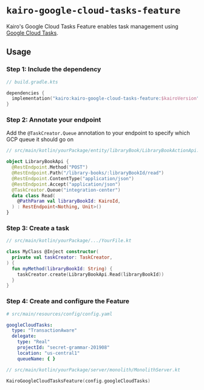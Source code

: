 # `kairo-google-cloud-tasks-feature`

Kairo's Google Cloud Tasks Feature enables task management
using [Google Cloud Tasks](https://cloud.google.com/tasks/docs).

## Usage

### Step 1: Include the dependency

```kotlin
// build.gradle.kts

dependencies {
  implementation("kairo:kairo-google-cloud-tasks-feature:$kairoVersion")
}
```

### Step 2: Annotate your endpoint

Add the `@TaskCreator.Queue` annotation to your endpoint
to specify which GCP queue it should go on

```kotlin
// src/main/kotlin/yourPackage/entity/libraryBook/LibraryBookActionApi.kt

object LibraryBookApi {
  @RestEndpoint.Method("POST")
  @RestEndpoint.Path("/library-books/:libraryBookId/read")
  @RestEndpoint.ContentType("application/json")
  @RestEndpoint.Accept("application/json")
  @TaskCreator.Queue("integration-center")
  data class Read(
    @PathParam val libraryBookId: KairoId,
  ) : RestEndpoint<Nothing, Unit>()
}
```

### Step 3: Create a task

```kotlin
// src/main/kotlin/yourPackage/.../YourFile.kt

class MyClass @Inject constructor(
  private val taskCreator: TaskCreator,
) {
  fun myMethod(libraryBookId: String) {
    taskCreator.create(LibraryBookApi.Read(libraryBookId))
  }
}
```

### Step 4: Create and configure the Feature

```yaml
# src/main/resources/config/config.yaml

googleCloudTasks:
  type: "TransactionAware"
  delegate:
    type: "Real"
    projectId: "secret-grammar-201908"
    location: "us-central1"
    queueName: { }
```

```kotlin
// src/main/kotlin/yourPackage/server/monolith/MonolithServer.kt

KairoGoogleCloudTasksFeature(config.googleCloudTasks)
```
